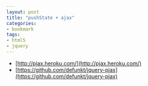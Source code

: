 ```yaml
---
layout: post
title: "pushState + ajax"
categories:
- bookmark
tags:
- html5
- jquery
---
```

* [http://pjax.heroku.com/](http://pjax.heroku.com/)
* [https://github.com/defunkt/jquery-pjax](https://github.com/defunkt/jquery-pjax)
